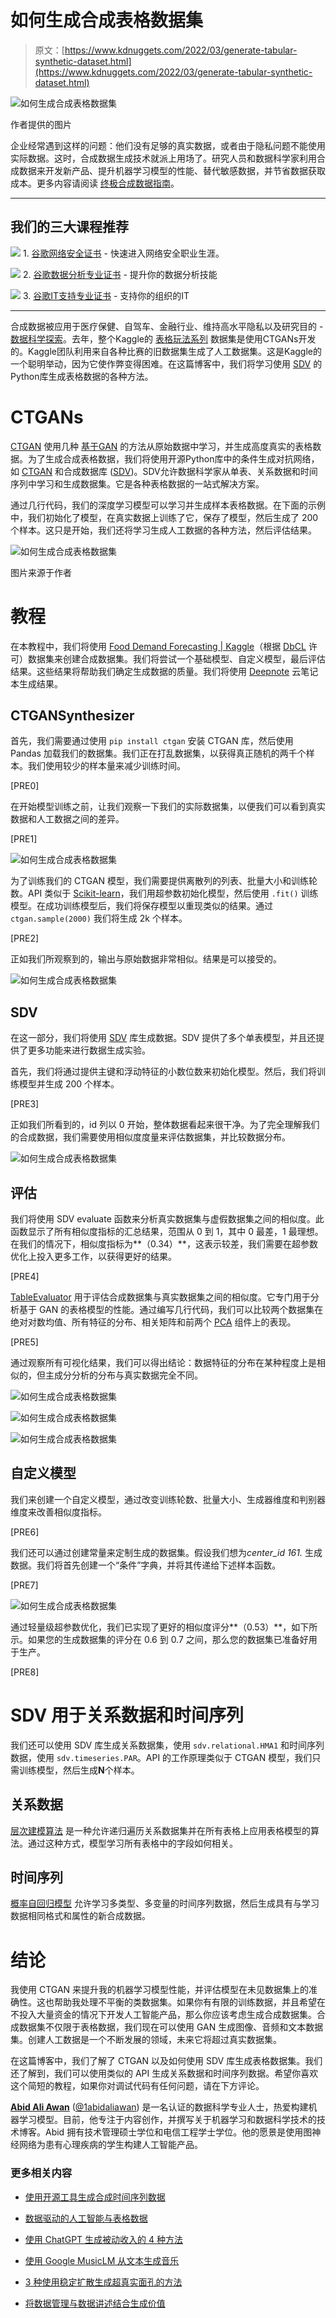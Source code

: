 # 如何生成合成表格数据集

> 原文：[https://www.kdnuggets.com/2022/03/generate-tabular-synthetic-dataset.html](https://www.kdnuggets.com/2022/03/generate-tabular-synthetic-dataset.html)

![如何生成合成表格数据集](../Images/a1d5f83ff8498849deb3ba47907a9ccc.png)

作者提供的图片

企业经常遇到这样的问题：他们没有足够的真实数据，或者由于隐私问题不能使用实际数据。这时，合成数据生成技术就派上用场了。研究人员和数据科学家利用合成数据来开发新产品、提升机器学习模型的性能、替代敏感数据，并节省数据获取成本。更多内容请阅读 [终极合成数据指南](https://research.aimultiple.com/synthetic-data/)。

* * *

## 我们的三大课程推荐

![](../Images/0244c01ba9267c002ef39d4907e0b8fb.png) 1\. [谷歌网络安全证书](https://www.kdnuggets.com/google-cybersecurity) - 快速进入网络安全职业生涯。

![](../Images/e225c49c3c91745821c8c0368bf04711.png) 2\. [谷歌数据分析专业证书](https://www.kdnuggets.com/google-data-analytics) - 提升你的数据分析技能

![](../Images/0244c01ba9267c002ef39d4907e0b8fb.png) 3\. [谷歌IT支持专业证书](https://www.kdnuggets.com/google-itsupport) - 支持你的组织的IT

* * *

合成数据被应用于医疗保健、自驾车、金融行业、维持高水平隐私以及研究目的 - [数据科学探索](https://towardsdatascience.com/synthetic-data-key-benefits-types-generation-methods-and-challenges-11b0ad304b55)。去年，整个Kaggle的 [表格玩法系列](https://www.kaggle.com/c/tabular-playground-series-apr-2021) 数据集是使用CTGANs开发的。Kaggle团队利用来自各种比赛的旧数据集生成了人工数据集。这是Kaggle的一个聪明举动，因为它使作弊变得困难。在这篇博客中，我们将学习使用 [SDV](https://sdv.dev/SDV/#) 的Python库生成表格数据的各种方法。

# CTGANs

[CTGAN](https://arxiv.org/abs/1907.00503) 使用几种 [基于GAN](https://machinelearningmastery.com/tour-of-generative-adversarial-network-models/) 的方法从原始数据中学习，并生成高度真实的表格数据。为了生成合成表格数据，我们将使用开源Python库中的条件生成对抗网络，如 [CTGAN](https://pypi.org/project/ctgan/) 和合成数据库 ([SDV](https://sdv.dev/))。SDV允许数据科学家从单表、关系数据和时间序列中学习和生成数据集。它是各种表格数据的一站式解决方案。

通过几行代码，我们的深度学习模型可以学习并生成样本表格数据。在下面的示例中，我们初始化了模型，在真实数据上训练了它，保存了模型，然后生成了 200 个样本。这只是开始，我们还将学习生成人工数据的各种方法，然后评估结果。

![如何生成合成表格数据集](../Images/7d9b8b958865d9e407e605cacfe3e8ff.png)

图片来源于作者

# 教程

在本教程中，我们将使用 [Food Demand Forecasting | Kaggle](https://www.kaggle.com/kannanaikkal/food-demand-forecasting)（根据 [DbCL](https://opendatacommons.org/licenses/dbcl/1-0/) 许可）数据集来创建合成数据集。我们将尝试一个基础模型、自定义模型，最后评估结果。这些结果将帮助我们确定生成数据的质量。我们将使用 [Deepnote](https://deepnote.com/) 云笔记本生成结果。

## CTGANSynthesizer

首先，我们需要通过使用 `pip install ctgan` 安装 CTGAN 库，然后使用 Pandas 加载我们的数据集。我们正在打乱数据集，以获得真正随机的两千个样本。我们使用较少的样本量来减少训练时间。

[PRE0]

在开始模型训练之前，让我们观察一下我们的实际数据集，以便我们可以看到真实数据和人工数据之间的差异。

[PRE1]

![如何生成合成表格数据集](../Images/3c690c93a910e65edacf933f3f52d126.png)

为了训练我们的 CTGAN 模型，我们需要提供离散列的列表、批量大小和训练轮数。API 类似于 [Scikit-learn](https://scikit-learn.org/)，我们用超参数初始化模型，然后使用 `.fit()` 训练模型。在成功训练模型后，我们将保存模型以重现类似的结果。通过 `ctgan.sample(2000)` 我们将生成 2k 个样本。

[PRE2]

正如我们所观察到的，输出与原始数据非常相似。结果是可以接受的。

![如何生成合成表格数据集](../Images/1a26cf80589b30adf5411e35c8776e27.png)

## SDV

在这一部分，我们将使用 [SDV](https://sdv.dev/SDV/) 库生成数据。SDV 提供了多个单表模型，并且还提供了更多功能来进行数据生成实验。

首先，我们将通过提供主键和浮动特征的小数位数来初始化模型。然后，我们将训练模型并生成 200 个样本。

[PRE3]

正如我们所看到的，id 列以 0 开始，整体数据看起来很干净。为了完全理解我们的合成数据，我们需要使用相似度度量来评估数据集，并比较数据分布。

![如何生成合成表格数据集](../Images/3c192f11c664fe8dc1686b606d09ee60.png)

## 评估

我们将使用 SDV evaluate 函数来分析真实数据集与虚假数据集之间的相似度。此函数显示了所有相似度指标的汇总结果，范围从 0 到 1，其中 0 最差，1 最理想。在我们的情况下，相似度指标为**（0.34）**，这表示较差，我们需要在超参数优化上投入更多工作，以获得更好的结果。

[PRE4]

[TableEvaluator](https://pypi.org/project/table-evaluator/) 用于评估合成数据集与真实数据集之间的相似度。它专门用于分析基于 GAN 的表格模型的性能。通过编写几行代码，我们可以比较两个数据集在绝对对数均值、所有特征的分布、相关矩阵和前两个 [PCA](https://www.keboola.com/blog/pca-machine-learning) 组件上的表现。

[PRE5]

通过观察所有可视化结果，我们可以得出结论：数据特征的分布在某种程度上是相似的，但主成分分析的分布与真实数据完全不同。

![如何生成合成表格数据集](../Images/e37e1772e4003f50070cb3afa1fb5c5f.png)

![如何生成合成表格数据集](../Images/264bb0bb3ad5633d3e2be96acd065cb4.png)

![如何生成合成表格数据集](../Images/540039a27ab33660f9a3b8781baf32f3.png)

## 自定义模型

我们来创建一个自定义模型，通过改变训练轮数、批量大小、生成器维度和判别器维度来改善相似度指标。

[PRE6]

我们还可以通过创建常量来定制生成的数据集。假设我们想为*center_id 161\.* 生成数据。我们将首先创建一个“条件”字典，并将其传递给下述样本函数。

[PRE7]

![如何生成合成表格数据集](../Images/889ae70d040607bc4d50ba13fcff4852.png)

通过轻量级超参数优化，我们已实现了更好的相似度评分**（0.53）**，如下所示。如果您的生成数据集的评分在 0.6 到 0.7 之间，那么您的数据集已准备好用于生产。

[PRE8]

# SDV 用于关系数据和时间序列

我们还可以使用 SDV 库生成关系数据集，使用 `sdv.relational.HMA1` 和时间序列数据，使用 `sdv.timeseries.PAR`。API 的工作原理类似于 CTGAN 模型，我们只需训练模型，然后生成**N**个样本。

## 关系数据

[层次建模算法](https://sdv.dev/SDV/user_guides/relational/hma1.html) 是一种允许递归遍历关系数据集并在所有表格上应用表格模型的算法。通过这种方式，模型学习所有表格中的字段如何相关。

## 时间序列

[概率自回归模型](https://sdv.dev/SDV/user_guides/timeseries/par.html#what-is-par) 允许学习多类型、多变量的时间序列数据，然后生成具有与学习数据相同格式和属性的新合成数据。

# 结论

我使用 CTGAN 来提升我的机器学习模型性能，并评估模型在未见数据集上的准确性。这也帮助我处理不平衡的类数据集。如果你有有限的训练数据，并且希望在不投入大量资金的情况下开发人工智能产品，那么你应该考虑生成合成数据集。合成数据集不仅限于表格数据，我们现在可以使用 GAN 生成图像、音频和文本数据集。创建人工数据是一个不断发展的领域，未来它将超过真实数据集。

在这篇博客中，我们了解了 CTGAN 以及如何使用 SDV 库生成表格数据集。我们还了解到，我们可以使用类似的 API 生成关系数据和时间序列数据。希望你喜欢这个简短的教程，如果你对调试代码有任何问题，请在下方评论。

**[Abid Ali Awan](https://www.polywork.com/kingabzpro)** ([@1abidaliawan](https://twitter.com/1abidaliawan)) 是一名认证的数据科学专业人士，热爱构建机器学习模型。目前，他专注于内容创作，并撰写关于机器学习和数据科学技术的技术博客。Abid 拥有技术管理硕士学位和电信工程学士学位。他的愿景是使用图神经网络为患有心理疾病的学生构建人工智能产品。

### 更多相关内容

+   [使用开源工具生成合成时间序列数据](https://www.kdnuggets.com/2022/06/generate-synthetic-timeseries-data-opensource-tools.html)

+   [数据驱动的人工智能与表格数据](https://www.kdnuggets.com/2022/09/datacentric-ai-tabular-data.html)

+   [使用 ChatGPT 生成被动收入的 4 种方法](https://www.kdnuggets.com/2023/03/4-ways-generate-passive-income-chatgpt.html)

+   [使用 Google MusicLM 从文本生成音乐](https://www.kdnuggets.com/2023/06/generate-music-text-google-musiclm.html)

+   [3 种使用稳定扩散生成超真实面孔的方法](https://www.kdnuggets.com/3-ways-to-generate-hyper-realistic-faces-using-stable-diffusion)

+   [将数据管理与数据讲述结合生成价值](https://www.kdnuggets.com/combining-data-management-and-data-storytelling-to-generate-value)
